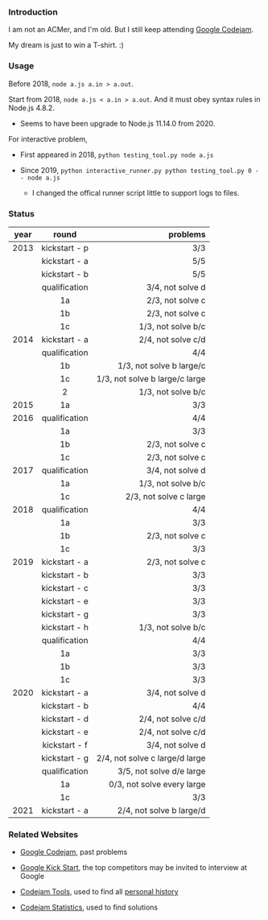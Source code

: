 ### Introduction

I am not an ACMer, and I'm old. But I still keep attending [Google Codejam](https://code.google.com/codejam/).

My dream is just to win a T-shirt. :)

### Usage

Before 2018, `node a.js a.in > a.out`.

Start from 2018, `node a.js < a.in > a.out`. And it must obey syntax rules in Node.js 4.8.2.

  - Seems to have been upgrade to Node.js 11.14.0 from 2020.

For interactive problem,

- First appeared in 2018, `python testing_tool.py node a.js`

- Since 2019, `python interactive_runner.py python testing_tool.py 0 -- node a.js`

  - I changed the offical runner script little to support logs to files.

### Status

| year | round         | problems                        |
| ---- |:-------------:| -------------------------------:|
| 2013 | kickstart - p | 3/3                             |
|      | kickstart - a | 5/5                             |
|      | kickstart - b | 5/5                             |
|      | qualification | 3/4, not solve d                |
|      | 1a            | 2/3, not solve c                |
|      | 1b            | 2/3, not solve c                |
|      | 1c            | 1/3, not solve b/c              |
| 2014 | kickstart - a | 2/4, not solve c/d              |
|      | qualification | 4/4                             |
|      | 1b            | 1/3, not solve b large/c        |
|      | 1c            | 1/3, not solve b large/c large  |
|      | 2             | 1/3, not solve b/c              |
| 2015 | 1a            | 3/3                             |
| 2016 | qualification | 4/4                             |
|      | 1a            | 3/3                             |
|      | 1b            | 2/3, not solve c                |
|      | 1c            | 2/3, not solve c                |
| 2017 | qualification | 3/4, not solve d                |
|      | 1a            | 1/3, not solve b/c              |
|      | 1c            | 2/3, not solve c large          |
| 2018 | qualification | 4/4                             |
|      | 1a            | 3/3                             |
|      | 1b            | 2/3, not solve c                |
|      | 1c            | 3/3                             |
| 2019 | kickstart - a | 2/3, not solve c                |
|      | kickstart - b | 3/3                             |
|      | kickstart - c | 3/3                             |
|      | kickstart - e | 3/3                             |
|      | kickstart - g | 3/3                             |
|      | kickstart - h | 1/3, not solve b/c              |
|      | qualification | 4/4                             |
|      | 1a            | 3/3                             |
|      | 1b            | 3/3                             |
|      | 1c            | 3/3                             |
| 2020 | kickstart - a | 3/4, not solve d                |
|      | kickstart - b | 4/4                             |
|      | kickstart - d | 2/4, not solve c/d              |
|      | kickstart - e | 2/4, not solve c/d              |
|      | kickstart - f | 3/4, not solve d                |
|      | kickstart - g | 2/4, not solve c large/d large  |
|      | qualification | 3/5, not solve d/e large        |
|      | 1a            | 0/3, not solve every large      |
|      | 1c            | 3/3                             |
| 2021 | kickstart - a | 2/4, not solve b large/d        |

### Related Websites

- [Google Codejam](https://codingcompetitions.withgoogle.com/codejam/archive), past problems
- [Google Kick Start](http://g.co/kickstart), the top competitors may be invited to interview at Google

- [Codejam Tools](http://a2oj.com/CodeJamTools/), used to find all [personal history](http://a2oj.com/CodeJamTools/Contestant.jsp?Nickname=chinesedfan)
- [Codejam Statistics](https://www.go-hero.net/jam/), used to find solutions
